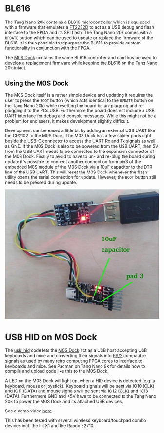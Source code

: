 # BL616

The Tang Nano 20k contains a [BL616 microcontroller](https://en.bouffalolab.com/product/?type=detail&id=25) which is equipped with a firmware that emulates a [FT2232D](https://ftdichip.com/products/ft2232d/) to act as a USB debug and flash interface to the FPGA and its SPI flash. The Tang Nano 20k comes with a ```UPDATE``` button which can be used to update or replace the firmware of the BL616. It is thus possible to repurpose the BL616 to provide custom functionality in conjunction with the FPGA.

The [M0S Dock](https://wiki.sipeed.com/hardware/en/maixzero/m0s/m0s.html) contains the same BL616 controller and can thus be used to develop a replacement firmware while keeping the BL616 on the Tang Nano 20k intact.

## Using the M0S Dock

The M0S Dock itself is a rather simple device and updating it requires the user to press the ```BOOT``` button (which acts identical to the ```UPDATE``` button on the Tang Nano 20k) while resetting the board be un-plugging and re-plugging it to the PCs USB. Furthermore the board does not include a USB UART interface for debug and console messages. While this might not be a problem for end users, it makes development slightly difficult.

Development can be eased a little bit by adding an external USB UART like the CP2102 to the M0S Dock. The M0S Dock has a few solder pads right beside the USB-C connector to access the UART Rx and Tx signals as well as GND. If the M0S Dock is also to be powered from the USB UART, then 5V from the USB UART needs to be connected to the expansion connector of the M0S Dock. Finally to avoid to have to un- and re-plug the board during update it's possible to connect another connection from pin3 of the embedded M0S module of the M0S Dock via a 10µF capacitor to the DTR line of the USB UART. This will reset the M0S Dock whenever the flash utility opens the serial connection for update. However, the ```BOOT``` button still needs to be pressed during update.

![M0S DOCK USB UART](../images/m0s_dock_usb_uart.jpeg)

# USB HID on M0S Dock

The [usb_hid](usb_hid) code lets the
[M0S Dock](https://wiki.sipeed.com/hardware/en/maixzero/m0s/m0s.html)
act as a USB host accepting USB keyboards and mice and converting their
signals into [PS/2](https://en.wikipedia.org/wiki/PS/2_port)
compatible signals as used by many retro computing FPGA cores to
interface to keyboards and mice. See [Pacman on Tang Nano
9k](https://github.com/harbaum/Pacman-TangNano9k/tree/main/m0sdock_usb_joystick)
for details how to compile and upload code like this to the M0S Dock.

A LED on the M0S Dock will light up, when a HID device is detected (e.g. a keyboard,
mouse or joystick). Keyboard signals will be sent via IO10 (CLK) and IO11 (DATA) and
mouse signals will be sent via IO12 (CLK) and IO13 (DATA). Furthermore GND and +5V have to
be connected to the Tang Nano 20k to power the M0S Dock and its attached USB devices.

See a demo video [here](https://youtube.com/shorts/jjps1x1NjhE?si=LUqlXd3iTG0hus1-).

This has been tested with several wireless keyboard/touchpad combo devices incl.
the Rii X1 and the Rapoo E2710.
